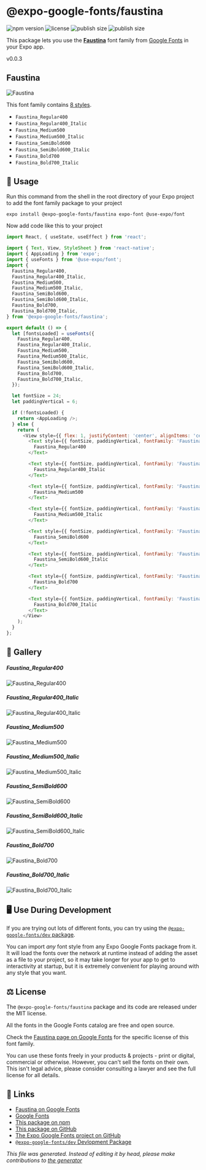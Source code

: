 # @expo-google-fonts/faustina

![npm version](https://flat.badgen.net/npm/v/@expo-google-fonts/faustina)
![license](https://flat.badgen.net/github/license/expo/google-fonts)
![publish size](https://flat.badgen.net/packagephobia/install/@expo-google-fonts/faustina)
![publish size](https://flat.badgen.net/packagephobia/publish/@expo-google-fonts/faustina)

This package lets you use the [**Faustina**](https://fonts.google.com/specimen/Faustina) font family from [Google Fonts](https://fonts.google.com/) in your Expo app.

v0.0.3

## Faustina

![Faustina](./font-family.png)

This font family contains [8 styles](#gallery).

- `Faustina_Regular400`
- `Faustina_Regular400_Italic`
- `Faustina_Medium500`
- `Faustina_Medium500_Italic`
- `Faustina_SemiBold600`
- `Faustina_SemiBold600_Italic`
- `Faustina_Bold700`
- `Faustina_Bold700_Italic`

## 🔡 Usage

Run this command from the shell in the root directory of your Expo project to add the font family package to your project
```sh
expo install @expo-google-fonts/faustina expo-font @use-expo/font
```

Now add code like this to your project
```js
import React, { useState, useEffect } from 'react';

import { Text, View, StyleSheet } from 'react-native';
import { AppLoading } from 'expo';
import { useFonts } from '@use-expo/font';
import {
  Faustina_Regular400,
  Faustina_Regular400_Italic,
  Faustina_Medium500,
  Faustina_Medium500_Italic,
  Faustina_SemiBold600,
  Faustina_SemiBold600_Italic,
  Faustina_Bold700,
  Faustina_Bold700_Italic,
} from '@expo-google-fonts/faustina';

export default () => {
  let [fontsLoaded] = useFonts({
    Faustina_Regular400,
    Faustina_Regular400_Italic,
    Faustina_Medium500,
    Faustina_Medium500_Italic,
    Faustina_SemiBold600,
    Faustina_SemiBold600_Italic,
    Faustina_Bold700,
    Faustina_Bold700_Italic,
  });

  let fontSize = 24;
  let paddingVertical = 6;

  if (!fontsLoaded) {
    return <AppLoading />;
  } else {
    return (
      <View style={{ flex: 1, justifyContent: 'center', alignItems: 'center' }}>
        <Text style={{ fontSize, paddingVertical, fontFamily: 'Faustina_Regular400' }}>
          Faustina_Regular400
        </Text>

        <Text style={{ fontSize, paddingVertical, fontFamily: 'Faustina_Regular400_Italic' }}>
          Faustina_Regular400_Italic
        </Text>

        <Text style={{ fontSize, paddingVertical, fontFamily: 'Faustina_Medium500' }}>
          Faustina_Medium500
        </Text>

        <Text style={{ fontSize, paddingVertical, fontFamily: 'Faustina_Medium500_Italic' }}>
          Faustina_Medium500_Italic
        </Text>

        <Text style={{ fontSize, paddingVertical, fontFamily: 'Faustina_SemiBold600' }}>
          Faustina_SemiBold600
        </Text>

        <Text style={{ fontSize, paddingVertical, fontFamily: 'Faustina_SemiBold600_Italic' }}>
          Faustina_SemiBold600_Italic
        </Text>

        <Text style={{ fontSize, paddingVertical, fontFamily: 'Faustina_Bold700' }}>
          Faustina_Bold700
        </Text>

        <Text style={{ fontSize, paddingVertical, fontFamily: 'Faustina_Bold700_Italic' }}>
          Faustina_Bold700_Italic
        </Text>
      </View>
    );
  }
};

```

## 📖 Gallery

##### Faustina_Regular400
![Faustina_Regular400](./b83e2bcd1f015e1e288c5870cf0301c94cff5d1d346b1c0b7d0e497ec7165a06.ttf.png)

##### Faustina_Regular400_Italic
![Faustina_Regular400_Italic](./a7f8c492e8ce7588c67e918c52ae5a4c9517a62c3057c9aaa9f2a2f8bcc1278d.ttf.png)

##### Faustina_Medium500
![Faustina_Medium500](./ced47c330edb05d2c4dc0cfe0e0b69f9b23cfce448a95ab12a7179b3f3e7d8e9.ttf.png)

##### Faustina_Medium500_Italic
![Faustina_Medium500_Italic](./02caa39209526de5d9a8cd33d2d06056bd7dd2c4f91748ddd6a5af7fb9abfa87.ttf.png)

##### Faustina_SemiBold600
![Faustina_SemiBold600](./617c505971ec93fa27bd52270f4a605f1f9e8c04efa06181c1f9e6a684cb907a.ttf.png)

##### Faustina_SemiBold600_Italic
![Faustina_SemiBold600_Italic](./5f2f74ee4758fad98604d34c6a8e8df131c924bfd4654546327cc02df81af527.ttf.png)

##### Faustina_Bold700
![Faustina_Bold700](./e680d2565c4001336be567bd147c16b8d88d21b36f499cd98e689a429568ebcd.ttf.png)

##### Faustina_Bold700_Italic
![Faustina_Bold700_Italic](./32a38ed85ba3470cf4ff6929aae4fdb13233d68ba71b97ce606bc2ce782b0961.ttf.png)


## 🖥️ Use During Development

If you are trying out lots of different fonts, you can try using the [`@expo-google-fonts/dev` package](https://github.com/expo/google-fonts/tree/master/font-packages/dev#readme).

You can import *any* font style from any Expo Google Fonts package from it. It will load the fonts
over the network at runtime instead of adding the asset as a file to your project, so it may take longer
for your app to get to interactivity at startup, but it is extremely convenient
for playing around with any style that you want.

## ⚖️ License

The `@expo-google-fonts/faustina` package and its code are released under the MIT license.

All the fonts in the Google Fonts catalog are free and open source.

Check the [Faustina page on Google Fonts](https://fonts.google.com/specimen/Faustina) for the specific license of this font family.

You can use these fonts freely in your products & projects - print or digital, commercial or otherwise. However, you can't sell the fonts on their own. This isn't legal advice, please consider consulting a lawyer and see the full license for all details.

## 🔗 Links

- [Faustina on Google Fonts](https://fonts.google.com/specimen/Faustina)
- [Google Fonts](https://fonts.google.com/)
- [This package on npm](https://www.npmjs.com/package/@expo-google-fonts/faustina)
- [This package on GitHub](https://github.com/expo/google-fonts/tree/master/font-packages/faustina)
- [The Expo Google Fonts project on GitHub](https://github.com/expo/google-fonts)
- [`@expo-google-fonts/dev` Devlopment Package](https://github.com/expo/google-fonts/tree/master/font-packages/dev)


*This file was generated. Instead of editing it by head, please make contributions to [the generator](https://github.com/expo/google-fonts/tree/master/packages/generator)*
